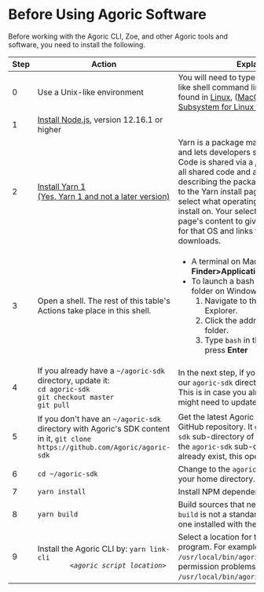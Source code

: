 
# Before Using Agoric Software

Before working with the Agoric CLI, Zoe, and other Agoric tools and
software, you need to install the following.

<table>
  <thead>
    <th><b>Step</b></th>
    <th><b>Action</b></th>
    <th><b>Explanation</b></th>
  </thead>
  <tbody>
    <tr>
      <td>0</td>
      <td>Use a Unix-like environment</td>
      <td>You will need to type commands at a Bash-like shell command line prompt,
        such as is found in <a href="https://en.wikipedia.org/wiki/Linux">Linux</a>, 
        (<a href="https://www.apple.com/macos/">MacOS</a>, or
        <a href="https://docs.microsoft.com/en-us/windows/wsl/">Windows Subsystem for Linux (wsl)</a>.</td>
    <tr>
      <td>1</td>
      <td><a href="https://nodejs.org/">Install Node.js</a>, version 12.16.1 or higher</td>
      <td></td>
    </tr>
    <tr>
      <td>2</td>
      <td><a href="https://classic.yarnpkg.com/en/docs/install">Install Yarn 1<br>(Yes, Yarn 1 and not a later version)</a></td>
      <td>Yarn is a package manager for your code and lets developers
    share code with others. Code is shared via a <i>package</i> that contains all shared code and a
    <code>package.json</code> file describing the package. The link takes you to 
    the Yarn install page, where you first select what operating system you want to
    install on. Your selection changes the page's content to give install instructions for that 
    OS and links to the needed downloads.</td>
    </tr>
    <tr>
      <td>3</td>
      <td>Open a shell. The rest of this table's Actions take place in
    this shell.</td>
      <td><ul><li>A terminal on Macs; see 
        <b>Finder&gt;Applications&gt;Utilities&gt;terminal</b></li>
        <li>To launch a bash shell at a specific folder on Windows 10:
          <ol><li>Navigate to that folder in File Explorer.</li>
            <li>Click the address bar while in that folder.</li>
            <li>Type <code>bash</code> in the address bar and press <b>Enter</b>
            </li></ol></li></ul>  
      </td>
    </tr>
    <tr>
      <td>4</td>
      <td>If you already have a <code>~/agoric-sdk</code> directory, update it: 
        <br><code>cd agoric-sdk</code>
        <br><code>git checkout master</code>
        <br><code>git pull</code>
      </td>
      <td>In the next step, if you don't have a copy of our <code>agoric-sdk</code> directory, you'll get one. This is in case you already have one and might need to update it.</td>
    </tr>
    <tr>
      <td>5</td>
      <td>If you don't have an <code>~/agoric-sdk</code> directory with Agoric's SDK content in it,
        <code>git clone https://github.com/Agoric/agoric-sdk</code></td> 
      <td>Get the latest Agoric SDK from the Agoric GitHub
    repository. It goes into the 
        <code>agoric-sdk</code> sub-directory of your home directory.
        If the <code>agoric-sdk</code> sub-directory doesn't already exist, 
        this operation creates it.
      </td>
    </tr>
    <tr>
      <td>6</td>
      <td><code>cd ~/agoric-sdk</code></td>
      <td>Change to the <code>agoric-sdk</code> subdirectory in your home
    directory.</td>
    </tr>
    <tr>
      <td>7</td>
      <td><code>yarn install</code></td>
      <td>Install NPM dependencies.</td>
    </tr>
    <tr>
      <td>8</td>
      <td><code>yarn build</code></td>
      <td>Build sources that need compiling. <b>Note:</b>
    <code>build</code> is not a standard <code>yarn</code> command,
    but one installed with the Agoric SDK.</td>
    </tr>
    <tr>
      <td>9</td>
      <td>Install the Agoric CLI by: <code>yarn link-cli 
        &lt;<i>agoric script location</i>&gt;</code></td>
      <td>Select a location for the Agoric CLI program. For example,
        <code>yarn link-cli /usr/local/bin/agoric</code> (or if that fails
        with permission problems, <code>sudo yarn link-cli /usr/local/bin/agoric</code>)
        </td>
    </tr>
  </tbody>
</table>

